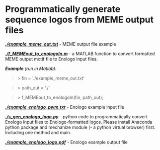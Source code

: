 # Programmatically generate sequence logos from MEME output files

[**_./example\_meme\_out.txt_**](https://github.com/gozhen/MEME-out-to-logo/blob/master/example_meme_out.txt) - MEME output file example

[**_./f\_MEMEout\_to\_enologoIn.m_**](https://github.com/gozhen/MEME-out-to-logo/blob/master/f_MEMEout_to_enologoIn.m) - a MATLAB function to convert formatted MEME output motif file to Enologo input files.

_**Example** (run in Matlab):_

>&gt; fin = &#39;./example\_meme\_out.txt&#39;

>&gt; path\_out = &#39;./&#39;

>&gt; f\_MEMEout\_to\_enologoIn(fin, path\_out);

[**_./example\_enologo\_pwm.txt_**](https://github.com/gozhen/MEME-out-to-logo/blob/master/example_enologo_pwm.txt) - Enologo example input file

[**_./s\_gen\_enologo\_logo.py_**](https://github.com/gozhen/MEME-out-to-logo/blob/master/s_gen_enologo_logo.py) - python code to programmatically convert Enologo input files to Enologo-formatted logos. Please install Anaconda python package and mechanize module (- a python virtual browser) first. Including one method and main.

[**_./example\_enologo\_logo.pdf_**](https://github.com/gozhen/MEME-out-to-logo/blob/master/example_enologo_logo.pdf) - Enologo example output file

